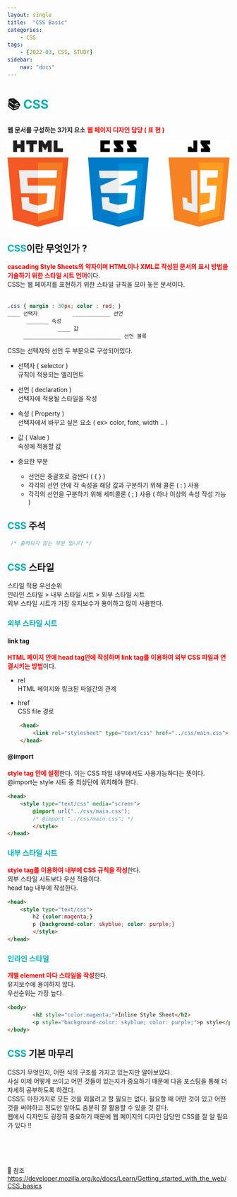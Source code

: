 ```yaml
---
layout: single
title:  "CSS Basic"
categories: 
    - CSS
tags: 
    - [2022-03, CSS, STUDY]
sidebar:
    nav: "docs"
---
```


# 📚 <a style="color:#00adb5">CSS</a>
<b>웹 문서를 구성하는 3가지 요소</b>
<a style="color:red"><b>웹 페이지 디자인 담당 ( 표 현 )</b></a><br>
<p align="center"><img src="./../../images/hcj.png"></p>

## <a style="color:#00adb5">CSS</a>이란 무엇인가 ?
<a style="color:red"><b>cascading Style Sheets의 약자이며 HTML이나 XML로 작성된 문서의 표시 방법을 기술하기 위한 스타일 시트 언어</b></a>이다.<br>
CSS는 웹 페이지를 표현하기 위한 스타일 규칙을 모아 놓은 문서이다.<br>

```css

.css { margin : 30px; color : red; }
____ 선택자           ____________ 선언 
      _______ 속성 
                ____ 값 
     _______________________________ 선언 블록

```

CSS는 선택자와 선언 두 부분으로 구성되어있다.<br>
- 선택자 ( selector )<br>
규칙이 적용되는 엘리먼트

- 선언 ( declaration )<br>
선택자에 적용될 스타일을 작성

- 속성 ( Property )<br>
선택자에서 바꾸고 싶은 요소 ( ex> color, font, width .. )

- 값 ( Value )<br>
속성에 적용할 값

- 중요한 부분
    - 선언은 중괄호로 감싼다 ( { } )
    - 각각의 선언 안에 각 속성을 해당 값과 구분하기 위해 콜론 ( : ) 사용
    - 각각의 선언을 구분하기 위해 세미콜론 ( ; ) 사용 ( 하나 이상의 속성 작성 가능 )


## <a style="color:#00adb5">CSS</a> 주석

```css
 /* 출력되지 않는 부분 입니다 */
```

## <a style="color:#00adb5">CSS</a> 스타일
스타일 적용 우선순위<br>
인라인 스타일 > 내부 스타일 시트 > 외부 스타일 시트<br>
외부 스타일 시트가 가장 유지보수가 용이하고 많이 사용한다.

### <a style="color:#00adb5">외부 스타일 시트</a> 

#### link tag
<a style="color:red"><b>HTML 페이지 안에 head tag안에 작성하며 link tag를 이용하여 외부 CSS 파일과 연결시키는 방법</b></a>이다.<br>

- rel <br>
HTML 페이지와 링크된 파일간의 관계

- href <br>
CSS file 경로

```html
    <head>
        <link rel="stylesheet" type="text/css" href="../css/main.css">
    </head>
```

#### @import
<a style="color:red"><b>style tag 안에 설정</b></a>한다. 이는 CSS 파일 내부에서도 사용가능하다는 뜻이다.<br>
@import는 style 시트 중 최상단에 위치해야 한다.

```html
<head>
    <style type="text/css" media="screen">
        @import url("../css/main.css");
        /* @import "../css/main.css"; */
        </style>
</head>
```

### <a style="color:#00adb5">내부 스타일 시트</a> 
<a style="color:red"><b>style tag를 이용하여 내부에 CSS 규칙을 작성</b></a>한다.<br>
외부 스타일 시트보다 우선 적용이다.<br>
head tag 내부에 작성한다.

```html
<head>
    <style type="text/css">
        h2 {color:magenta;}
        p {background-color: skyblue; color: purple;}
        </style>
</head>
```


### <a style="color:#00adb5">인라인 스타일</a> 
<a style="color:red"><b>개별 element 마다 스타일을 작성</b></a>한다.<br>
유지보수에 용이하지 않다.<br>
우선순위는 가장 높다.

```html
<body>
        <h2 style="color:magenta;">Inline Style Sheet</h2>
        <p style="background-color: skyblue; color: purple;">p style</p>
</body>
```

## <a style="color:#00adb5">CSS</a> 기본 마무리
CSS가 무엇인지, 어떤 식의 구조를 가지고 있는지만 알아보았다.<br>
사실 이제 어떻게 쓰이고 어떤 것들이 있는지가 중요하기 때문에 다음 포스팅을 통해 더 자세히 공부하도록 하겠다.<br>
CSS도 마찬가지로 모든 것을 외울려고 할 필요는 없다. 필요할 때 어떤 것이 있고 어떤 것을 써야하고 정도만 알아도 충분히 잘 활용할 수 있을 것 같다.<br>
웹에서 디자인도 굉장히 중요하기 때문에 웹 페이지의 디자인 담당인 CSS를 잘 알 필요가 있다 !!

<br><br><br><br>
👏 참조<br>
<a href="https://developer.mozilla.org/ko/docs/Learn/Getting_started_with_the_web/CSS_basics" target=_blank>https://developer.mozilla.org/ko/docs/Learn/Getting_started_with_the_web/CSS_basics</a><br>